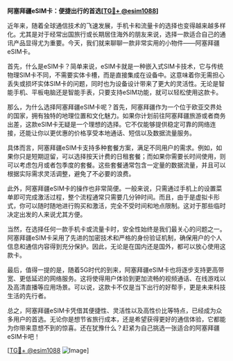 **阿塞拜疆eSIM卡：便捷出行的首选[[TG💪+ @esim1088](https://t.me/s/esim1088)]**

近年来，随着全球通信技术的飞速发展，手机卡和流量卡的选择也变得越来越多样化。尤其是对于经常出国旅行或长期居住海外的朋友来说，选择一款适合自己的通讯产品显得尤为重要。今天，我们就来聊聊一款非常实用的小物件——阿塞拜疆eSIM卡。

首先，什么是eSIM卡？简单来说，eSIM卡就是一种嵌入式SIM卡技术，它与传统物理SIM卡不同，不需要实体卡槽，而是直接集成在设备中。这意味着你无需担心丢失或损坏实体SIM卡的问题，同时也为设备设计带来了更大的灵活性。无论是智能手机、平板电脑还是智能手表，只要支持eSIM功能，就可以轻松使用这款卡。

那么，为什么选择阿塞拜疆eSIM卡呢？首先，阿塞拜疆作为一个位于欧亚交界处的国家，拥有独特的地理位置和文化魅力。如果你计划前往阿塞拜疆旅游或者商务出差，这款eSIM卡无疑是一个理想的选择。它不仅能够提供稳定可靠的网络连接，还能让你以更优惠的价格享受本地通话、短信以及数据流量服务。

具体而言，阿塞拜疆eSIM卡支持多种套餐方案，满足不同用户的需求。例如，如果你只是短期逗留，可以选择按天计费的日租套餐；而如果你需要长时间使用，则可以考虑包月或者包季度的套餐。这些套餐通常包含一定量的数据流量，并且可以根据实际需求灵活调整，避免了不必要的浪费。

此外，阿塞拜疆eSIM卡的操作也非常简便。一般来说，只需通过手机上的设置菜单即可完成激活过程，整个流程通常只需要几分钟时间。而且，由于是虚拟卡形式，你可以随时随地进行购买和激活，完全不受时间和地点限制。这对于那些临时决定出发的人来说尤其方便。

当然，在选择任何一款手机卡或流量卡时，安全性始终是我们最关心的问题之一。阿塞拜疆eSIM卡采用了先进的加密技术和严格的身份验证机制，确保用户的个人信息和通信内容得到充分保护。因此，无论是在国内还是国外，都可以放心使用这款卡。

最后，值得一提的是，随着5G时代的到来，阿塞拜疆eSIM卡也将逐步支持更高带宽、更低延迟的网络服务。这将使得用户体验到更加流畅的视频通话、在线游戏以及高清直播等应用场景。可以说，这款卡不仅是当下出行的好帮手，更是未来科技生活的先行者。

总之，阿塞拜疆eSIM卡凭借其便捷性、灵活性以及高性价比等特点，已经成为众多用户的首选。无论你是想节省旅行成本，还是希望获得更好的通信体验，它都能为你带来意想不到的惊喜。还在犹豫什么？赶紧为自己挑选一张适合的阿塞拜疆eSIM卡吧！

[[TG💪+ @esim1088](https://t.me/s/esim1088) ![Image](https://i.postimg.cc/4NQfJmqS/Snipaste-2025-05-13-00-14-12.png)]